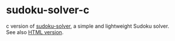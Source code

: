 # sudoku-solver-c
c version of [sudoku-solver](https://github.com/GFerrara/sudoku-solver), a simple and lightweight Sudoku solver.  
See also [HTML version](https://github.com/GFerrara/sudoku-solver-html).